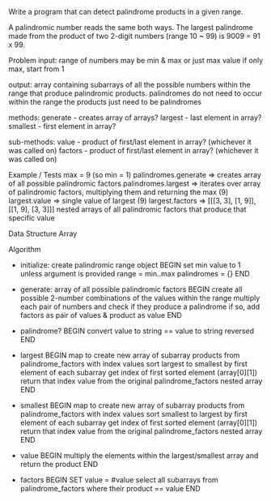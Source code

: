 Write a program that can detect palindrome products in a given range.

A palindromic number reads the same both ways. The largest palindrome made from
the product of two 2-digit numbers (range 10 ~ 99) is 9009 = 91 x 99.

Problem
input: range of numbers
       may be min & max or just max value
       if only max, start from 1

output: array containing subarrays of all the possible numbers within the range that produce palindromic products.
palindromes do not need to occur within the range
  the products just need to be palindromes

methods:
generate - creates array of arrays?
largest - last element in array?
smallest - first element in array?

sub-methods:
value - product of first/last element in array? (whichever it was called on)
factors - product of first/last element in array? (whichever it was called on)

Example / Tests
max = 9 (so min = 1)
palindromes.generate => creates array of all possible palindromic factors
palindromes.largest => iterates over array of palindromic factors, multiplying them and returning the max (9)
largest.value => single value of largest (9)
largest.factors => [[[3, 3], [1, 9]], [[1, 9], [3, 3]]] nested arrays of all palindromic factors that produce that specific value

Data Structure
Array

Algorithm
- initialize: create palindromic range object
BEGIN
  set min value to 1 unless argument is provided
  range = min..max
  palindromes = {}
END

- generate: array of all possible palindromic factors
BEGIN
  create all possible 2-number combinations of the values within the range
  multiply each pair of numbers and check if they produce a palindrome
  if so, add factors as pair of values & product as value
END

- palindrome?
BEGIN
  convert value to string == value to string reversed  
END

- largest
BEGIN
  map to create new array of subarray products from palindrome_factors with index values
  sort largest to smallest by first element of each subarray
  get index of first sorted element (array[0][1])
  return that index value from the original palindrome_factors nested array
END

- smallest
BEGIN
  map to create new array of subarray products from palindrome_factors with index values
  sort smallest to largest by first element of each subarray
  get index of first sorted element (array[0][1])
  return that index value from the original palindrome_factors nested array
END

- value
BEGIN
  multiply the elements within the largest/smallest array and return the product
END

- factors
BEGIN
  SET value = #value
  select all subarrays from palindrome_factors where their product == value
END
